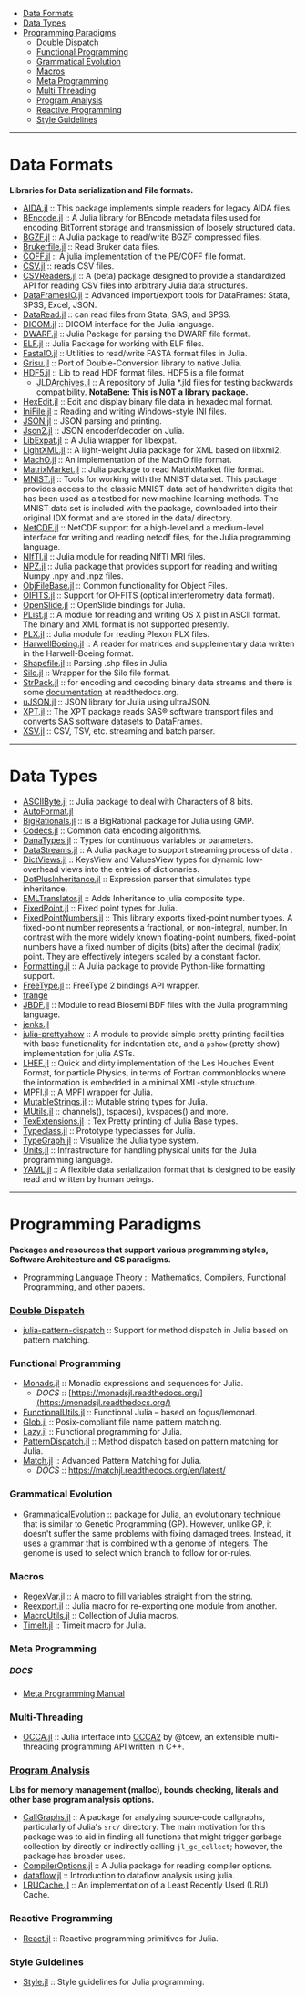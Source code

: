 - [Data Formats](#data-formats)
- [Data Types](#data-types)
- [Programming Paradigms](#programming-paradigms)
   - [Double Dispatch](#doubledispatch)
   - [Functional Programming](#functional-programming)
   - [Grammatical Evolution](#grammatical-evolution)
   - [Macros](#macros)
   - [Meta Programming](#meta-programming)
   - [Multi Threading](#multi-threading)
   - [Program Analysis](#program-analysis)
   - [Reactive Programming](#reactive-programming)
   - [Style Guidelines](#style-guidelines) 

----

# Data Formats
**Libraries for Data serialization and File formats.**
+ [AIDA.jl](https://github.com/jstrube/AIDA.jl) :: This package implements simple readers for legacy AIDA files.
+ [BEncode.jl](https://github.com/joshuamiller/BEncode.jl) :: A Julia library for BEncode metadata files used for encoding BitTorrent storage and transmission of loosely structured data.
+ [BGZF.jl](https://github.com/kmsquire/BGZF.jl) :: A Julia package to read/write BGZF compressed files.
+ [Brukerfile.jl](https://github.com/tknopp/Brukerfile.jl) :: Read Bruker data files.
+ [COFF.jl](https://github.com/Keno/COFF.jl) :: A julia implementation of the PE/COFF file format.
+ [CSV.jl](https://github.com/tanmaykm/CSV.jl) :: reads CSV files.
+ [CSVReaders.jl](https://github.com/johnmyleswhite/CSVReaders.jl) :: A (beta) package designed to provide a standardized API for reading CSV files into arbitrary Julia data structures.
+ [DataFramesIO.jl](https://github.com/johnmyleswhite/DataFramesIO.jl) :: Advanced import/export tools for DataFrames: Stata, SPSS, Excel, JSON.
+ [DataRead.jl](https://github.com/WizardMac/DataRead.jl) :: can read files from Stata, SAS, and SPSS.
+ [DICOM.jl](https://github.com/ihnorton/DICOM.jl) :: DICOM interface for the Julia language.
+ [DWARF.jl](https://github.com/loladiro/DWARF.jl) :: Julia Package for parsing the DWARF file format.
+ [ELF.jl](https://github.com/loladiro/ELF.jl) :: Julia Package for working with ELF files.
+ [FastaIO.jl](https://github.com/carlobaldassi/FastaIO.jl) :: Utilities to read/write FASTA format files in Julia.
+ [Grisu.jl](https://github.com/quinnj/Grisu.jl) :: Port of Double-Conversion library to native Julia.
+ [HDF5.jl](https://github.com/timholy/HDF5.jl) :: Lib to read HDF format files. HDF5 is a file format
   + [JLDArchives.jl](https://github.com/timholy/JLDArchives.jl) :: A repository of Julia *.jld files for testing backwards compatibility. __NotaBene: This is NOT a library package.__
+ [HexEdit.jl](https://github.com/templarlabs/HexEdit.jl) :: Edit and display binary file data in hexadecimal format.
+ [IniFile.jl](https://github.com/JuliaLang/IniFile.jl) :: Reading and writing Windows-style INI files.
+ [JSON.jl](https://github.com/JuliaLang/JSON.jl) :: JSON parsing and printing.
+ [Json2.jl](https://github.com/ddolgi/Json2.jl) :: JSON encoder/decoder on Julia. 
+ [LibExpat.jl](https://github.com/amitmurthy/LibExpat.jl) :: A Julia wrapper for libexpat.
+ [LightXML.jl](https://github.com/lindahua/LightXML.jl) :: A light-weight Julia package for XML based on libxml2.
+ [MachO.jl](https://github.com/loladiro/MachO.jl) :: An implementation of the MachO file format.
+ [MatrixMarket.jl](https://github.com/ViralBShah/MatrixMarket.jl) :: Julia package to read MatrixMarket file format.
+ [MNIST.jl](https://github.com/johnmyleswhite/MNIST.jl) :: Tools for working with the MNIST data set. This package provides access to the classic MNIST data set of handwritten digits that has been used as a testbed for new machine learning methods. The MNIST data set is included with the package, downloaded into their original IDX format and are stored in the data/ directory.
+ [NetCDF.jl](https://github.com/meggart/NetCDF.jl) :: NetCDF support for a high-level and a medium-level interface for writing and reading netcdf files, for the Julia programming language.
+ [NIfTI.jl](https://github.com/simonster/NIfTI.jl) :: Julia module for reading NIfTI MRI files.
+ [NPZ.jl](https://github.com/fhs/NPZ.jl) :: Julia package that provides support for reading and writing Numpy .npy and .npz files.
+ [ObjFileBase.jl](https://github.com/Keno/ObjFileBase.jl) :: Common functionality for Object Files.
+ [OIFITS.jl](https://github.com/emmt/OIFITS.jl) :: Support for OI-FITS (optical interferometry data format).
+ [OpenSlide.jl](https://github.com/ihnorton/OpenSlide.jl) :: OpenSlide bindings for Julia.
+ [PList.jl](https://github.com/ordovician/PList.jl) :: A module for reading and writing OS X plist in ASCII format. The binary and XML format is not supported presently.
+ [PLX.jl](https://github.com/simonster/PLX.jl) :: Julia module for reading Plexon PLX files.
+ [HarwellBoeing.jl](https://github.com/dpo/HarwellBoeing.jl) :: A reader for matrices and supplementary data written in the Harwell-Boeing format.
+ [Shapefile.jl](https://github.com/loladiro/Shapefile.jl) :: Parsing .shp files in Julia.
+ [Silo.jl](https://github.com/jgoldfar/Silo.jl) :: Wrapper for the Silo file format. 
+ [StrPack.jl](https://github.com/pao/StrPack.jl) :: for encoding and decoding binary data streams and there is some [documentation](https://strpackjl.readthedocs.org/) at readthedocs.org.
+ [uJSON.jl](https://github.com/samuelcolvin/uJSON.jl) :: JSON library for Julia using ultraJSON.
+ [XPT.jl](https://github.com/lendle/XPT.jl) :: The XPT package reads SAS® software transport files and converts SAS software datasets to DataFrames.
+ [XSV.jl](https://github.com/benhamner/XSV.jl) :: CSV, TSV, etc. streaming and batch parser.

----

# Data Types
+ [ASCIIByte.jl](https://github.com/Elin-/ASCIIByte.jl) :: Julia package to deal with Characters of 8 bits.
+ [AutoFormat.jl](https://github.com/yulijia/AutoFormat.jl)
+ [BigRationals.jl](https://github.com/andrioni/BigRationals.jl) :: is a BigRational package for Julia using GMP.
+ [Codecs.jl](https://github.com/dcjones/Codecs.jl) :: Common data encoding algorithms.
+ [DanaTypes.jl](https://github.com/DANA-Laboratory/DanaTypes.jl) :: Types for continuous variables or parameters.
+ [DataStreams.jl](https://github.com/lindahua/DataStreams.jl) :: A Julia package to support streaming process of data .
+ [DictViews.jl](https://github.com/daviddelaat/DictViews.jl) :: KeysView and ValuesView types for dynamic low-overhead views into the entries of dictionaries.
+ [DotPlusInheritance.jl](https://github.com/DANA-Laboratory/DotPlusInheritance.jl) :: Expression parser that simulates type inheritance.
+ [EMLTranslator.jl](https://github.com/DANA-Laboratory/EMLTranslator.jl) :: Adds Inheritance to julia composite type.
+ [FixedPoint.jl](https://github.com/JeffBezanson/FixedPoint.jl) :: Fixed point types for Julia.
+ [FixedPointNumbers.jl](https://github.com/JeffBezanson/FixedPointNumbers.jl) :: This library exports fixed-point number types. A fixed-point number represents a fractional, or non-integral, number. In contrast with the more widely known floating-point numbers, fixed-point numbers have a fixed number of digits (bits) after the decimal (radix) point. They are effectively integers scaled by a constant factor.
+ [Formatting.jl](https://github.com/lindahua/Formatting.jl) :: A Julia package to provide Python-like formatting support.
+ [FreeType.jl](https://github.com/jhasse/FreeType.jl) :: FreeType 2 bindings API wrapper.
+ [frange](https://github.com/StefanKarpinski/frange)
+ [JBDF.jl](https://github.com/sam81/JBDF.jl) :: Module to read Biosemi BDF files with the Julia programming language.
+ [jenks.jl](https://github.com/scw/jenks.jl)
+ [julia-prettyshow](https://github.com/toivoh/julia-prettyshow) :: A module to provide simple pretty printing facilities with base functionality for indentation etc, and a `pshow` (pretty show) implementation for julia ASTs.
+ [LHEF.jl](https://github.com/Keno/LHEF.jl) :: Quick and dirty implementation of the Les Houches Event Format, for particle Physics, in terms of Fortran commonblocks where the information is embedded in a minimal XML-style structure.
+ [MPFI.jl](https://github.com/andrioni/MPFI.jl) :: A MPFI wrapper for Julia.
+ [MutableStrings.jl](https://github.com/tanmaykm/MutableStrings.jl) :: Mutable string types for Julia.
+ [MUtils.jl](https://github.com/amitmurthy/MUtils.jl) :: channels(), tspaces(), kvspaces() and more.
+ [TexExtensions.jl](https://github.com/Keno/TexExtensions.jl) :: Tex Pretty printing of Julia Base types.
+ [Typeclass.jl](https://github.com/jasonmorton/Typeclass.jl) :: Prototype typeclasses for Julia.
+ [TypeGraph.jl](https://github.com/johnmyleswhite/TypeGraph.jl) :: Visualize the Julia type system.
+ [Units.jl](https://github.com/timholy/Units.jl) :: Infrastructure for handling physical units for the Julia programming language.
+ [YAML.jl](https://github.com/dcjones/YAML.jl) :: A flexible data serialization format that is designed to be easily read and written by human beings.

----

# Programming Paradigms
__Packages and resources that support various programming styles, Software Architecture and CS paradigms.__
+ [Programming Language Theory](https://github.com/steshaw/plt-study) :: Mathematics, Compilers, Functional Programming, and other papers.

### [Double Dispatch](https://en.wikipedia.org/wiki/Double_dispatch)
* [julia-pattern-dispatch](https://github.com/toivoh/julia-pattern-dispatch) :: Support for method dispatch in Julia based on pattern matching.

### Functional Programming 
+ [Monads.jl](https://github.com/pao/Monads.jl) :: Monadic expressions and sequences for Julia.
   * _DOCS_ :: [https://monadsjl.readthedocs.org/](https://monadsjl.readthedocs.org/)
+ [FunctionalUtils.jl](https://github.com/zachallaun/FunctionalUtils.jl) :: Functional Julia – based on fogus/lemonad.
+ [Glob.jl](https://github.com/vtjnash/Glob.jl) :: Posix-compliant file name pattern matching.
+ [Lazy.jl](https://github.com/one-more-minute/Lazy.jl) :: Functional programming for Julia.
+ [PatternDispatch.jl](https://github.com/toivoh/PatternDispatch.jl) :: Method dispatch based on pattern matching for Julia.
+ [Match.jl](https://github.com/kmsquire/Match.jl) :: Advanced Pattern Matching for Julia.
   + _DOCS_ :: https://matchjl.readthedocs.org/en/latest/

### Grammatical Evolution
+ [GrammaticalEvolution](https://github.com/abeschneider/GrammaticalEvolution) :: package for Julia, an evolutionary technique that is similar to Genetic Programming (GP). However, unlike GP, it doesn't suffer the same problems with fixing damaged trees. Instead, it uses a grammar that is combined with a genome of integers. The genome is used to select which branch to follow for or-rules.

### Macros
+ [RegexVar.jl](https://github.com/o-jasper/RegexVar.jl) :: A macro to fill variables straight from the string.
+ [Reexport.jl](https://github.com/simonster/Reexport.jl) :: Julia macro for re-exporting one module from another.
+ [MacroUtils.jl](https://github.com/carlobaldassi/MacroUtils.jl) :: Collection of Julia macros.
+ [TimeIt.jl](https://github.com/kbarbary/TimeIt.jl) :: Timeit macro for Julia.

### Meta Programming
##### DOCS
+ [Meta Programming Manual](http://docs.julialang.org/en/latest/manual/metaprogramming/)

### Multi-Threading
+ [OCCA.jl](https://github.com/ReidAtcheson/OCCA.jl) :: Julia interface into [OCCA2](https://github.com/tcew/OCCA2) by @tcew, an extensible multi-threading programming API written in C++.

### [Program Analysis](https://en.wikipedia.org/wiki/Category:Program_analysis)
__Libs for memory management (malloc), bounds checking, literals and other base program analysis options.__ 
+ [CallGraphs.jl](https://github.com/timholy/CallGraphs.jl) :: A package for analyzing source-code callgraphs, particularly of Julia's `src/` directory. The main motivation for this package was to aid in finding all functions that might trigger garbage collection by directly or indirectly calling `jl_gc_collect`; however, the package has broader uses.
+ [CompilerOptions.jl](https://github.com/sjkelly/CompilerOptions.jl) :: A Julia package for reading compiler options.
+ [dataflow.jl](https://github.com/JeffBezanson/dataflow.jl) :: Introduction to dataflow analysis using julia.
+ [LRUCache.jl](https://github.com/jcrist/LRUCache.jl) :: An implementation of a Least Recently Used (LRU) Cache.


### Reactive Programming
+ [React.jl](https://github.com/shashi/React.jl) :: Reactive programming primitives for Julia.

### Style Guidelines 
+ [Style.jl](https://github.com/johnmyleswhite/Style.jl) :: Style guidelines for Julia programming.

